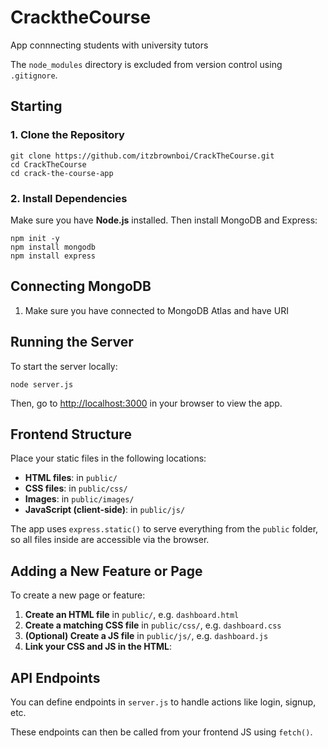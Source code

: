 # CracktheCourse 

App connnecting students with university tutors


The `node_modules` directory is excluded from version control using `.gitignore`.


## Starting

### 1. Clone the Repository

```
git clone https://github.com/itzbrownboi/CrackTheCourse.git
cd CrackTheCourse
cd crack-the-course-app
```

### 2. Install Dependencies

Make sure you have **Node.js** installed. Then install MongoDB and Express:

```
npm init -y
npm install mongodb
npm install express
```


## Connecting MongoDB

1. Make sure you have connected to MongoDB Atlas and have URI 

## Running the Server

To start the server locally:

```
node server.js
```

Then, go to [http://localhost:3000](http://localhost:3000) in your browser to view the app.


## Frontend Structure

Place your static files in the following locations:

- **HTML files**: in `public/`
- **CSS files**: in `public/css/`
- **Images**: in `public/images/`
- **JavaScript (client-side)**: in `public/js/`

The app uses `express.static()` to serve everything from the `public` folder, so all files inside are accessible via the browser.


## Adding a New Feature or Page

To create a new page or feature:

1. **Create an HTML file** in `public/`, e.g. `dashboard.html`
2. **Create a matching CSS file** in `public/css/`, e.g. `dashboard.css`
3. **(Optional) Create a JS file** in `public/js/`, e.g. `dashboard.js`
4. **Link your CSS and JS in the HTML**:


## API Endpoints

You can define endpoints in `server.js` to handle actions like login, signup, etc. 

These endpoints can then be called from your frontend JS using `fetch()`.
